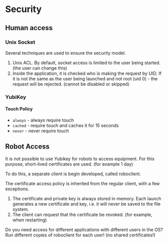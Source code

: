 # Security

## Human access

### Unix Socket

Several techniques are used to ensure the security model.

1. Unix ACL. By default, socket access is limited to the user being started. (the user can change this)
2. Inside the application, it is checked who is making the request by UID. If it is not the same as the user being launched and not root (uid 0) - the request will be rejected. (cannot be disabled or skipped)

### YubiKey

#### Touch Policy

* `always` - always require touch
* `cached` - require touch and caches it for 15 seconds
* `never` - never require touch

## Robot Access

It is not possible to use Yubikey for robots to access equipment. For this purpose, short-lived certificates are used. (for example 1 day)

To do this, a separate client is begin developed, called roboclient.

The certificate access policy is inherited from the regular client, with a few exceptions.

1. The certificate and private key is always stored in memory. Each launch generates a new certificate and key, i.e. it will never be saved to the file system.
2. The client can request that the certificate be revoked. (for example, when restarting)

Do you need access for different applications with different users in the OS? Run different copies of roboclient for each user! (no shared certificates!)

